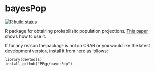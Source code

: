 # bayesPop

[![R build status](https://github.com/PPgp/bayesPop/workflows/R-CMD-check/badge.svg?branch=master)](https://github.com/PPgp/bayesPop/actions?workflow=R-CMD-check)


R package for obtaining probabilisitc population projections. [This paper](http://www.unece.org/fileadmin/DAM/stats/documents/ece/ces/ge.11/2013/WP_13.2.pdf)
shows how to use it.

If for any reason the package is not on CRAN or you would like the latest development version, install it from here as follows:

```
library(devtools)
install_github("PPgp/bayesPop")
```

